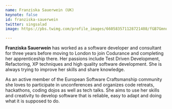 ```yaml
---
name: Franziska Sauerwein (UK)
keynote: false
id: franziska-sauerwein
twitter: singsalad
image: https://pbs.twimg.com/profile_images/660583571128721408/fGB7Gmnu_400x400.jpg

---
```

**Franziska Sauerwein** has worked as a software developer and consultant for three years before moving to London to join Codurance and completing her apprenticeship there. Her passions include Test Driven Development, Refactoring, XP techniques and high quality software development. She is always trying to improve her skills and share knowledge.

As an active member of the European Software Craftsmanship community she loves to participate in unconferences and organizes code retreats, hackathons, coding dojos as well as tech talks. She aims to use her skills and creativity to develop software that is reliable, easy to adapt and doing what it is supposed to do.

